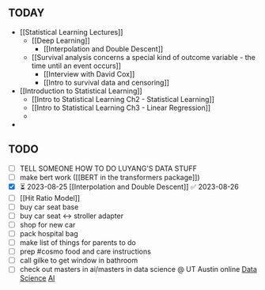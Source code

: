 
## TODAY
- [[Statistical Learning Lectures]]
	- [[Deep Learning]]
		- [[Interpolation and Double Descent]]
	- [[Survival analysis concerns a special kind of outcome variable - the time until an event occurs]]
		- [[Interview with David Cox]]
		- [[Intro to survival data and censoring]]
- [[Introduction to Statistical Learning]]
	- [[Intro to Statistical Learning Ch2 - Statistical Learning]]
	- [[Intro to Statistical Learning Ch3 - Linear Regression]]
	- 
- 

## TODO
- [ ] TELL SOMEONE HOW TO DO LUYANG'S DATA STUFF
- [ ] make bert work ([[BERT in the transformers package]])
- [x] ⏳ 2023-08-25 [[Interpolation and Double Descent]] ✅ 2023-08-26
- [ ] [[Hit Ratio Model]]
- [ ] buy car seat base
- [ ] buy car seat <-> stroller adapter
- [ ] shop for new car
- [ ] pack hospital bag
- [ ] make list of things for parents to do
- [ ] prep #cosmo food and care instructions
- [ ] call gilke to get window in bathroom
- [ ] check out masters in ai/masters in data science @ UT Austin online
        [Data Science](https://cdso.utexas.edu/msds)
        [AI](https://cdso.utexas.edu/msai)